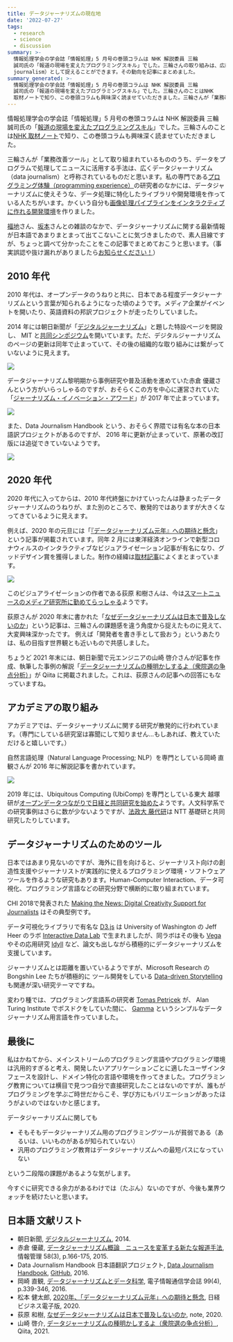 ```yaml
---
title: データジャーナリズムの現在地
date: '2022-07-27'
tags:
  - research
  - science
  - discussion
summary: >-
  情報処理学会の学会誌「情報処理」5 月号の巻頭コラムは NHK 解説委員 三輪
  誠司氏の「報道の現場を変えたプログラミングスキル」でした。三輪さんの取り組みは、広義ではデータジャーナリズム（data
  journalism）として捉えることができます。その動向を記事にまとめました。
summary_generated: >-
  情報処理学会の学会誌「情報処理」5 月号の巻頭コラムは NHK 解説委員 三輪
  誠司氏の「報道の現場を変えたプログラミングスキル」でした。三輪さんのことはNHK
  取材ノートで知り、この巻頭コラムも興味深く読ませていただきました。三輪さんが「業務改善ツール」として取り組まれて...
---
```


情報処理学会の学会誌「情報処理」5 月号の巻頭コラムは NHK 解説委員 三輪 誠司氏の「[報道の現場を変えたプログラミングスキル](https://note.com/ipsj/n/n903ecb469daf)」でした。三輪さんのことは[NHK 取材ノート](https://note.com/nhk_syuzai/n/n9ccbd599da50)で知り、この巻頭コラムも興味深く読ませていただきました。

三輪さんが「業務改善ツール」として取り組まれているもののうち、データをプログラムで処理してニュースに活用する手法は、広くデータジャーナリズム（data journalism）と呼称されているものだと思います。私の専門である[プログラミング体験（programming experience）](https://sigpx.org/)の研究者のなかには、データジャーナリズムに使えそうな、データ処理に特化したライブラリや開発環境を作っている人たちがいます。かくいう自分も[画像処理パイプラインをインタラクティブに作れる開発環境](https://junkato.jp/ja/visionsketch/)を作りました。

[福地](https://fukuchi.org/index.html.ja)さん、[坂本](https://daisukesakamoto.jp)さんとの雑談のなかで、データジャーナリズムに関する最新情報が日本語であまりまとまって出てこないことに気づきましたので、素人目線ですが、ちょっと調べて分かったことをこの記事でまとめておこうと思います。（事実誤認や抜け漏れがありましたら[お知らせください！](https://junkato.jp/ja#contact)）

## 2010 年代

2010 年代は、オープンデータのうねりと共に、日本である程度データジャーナリズムという言葉が知られるようになった頃のようです。メディア企業がイベントを開いたり、英語資料の邦訳プロジェクトが走ったりしていました。

2014 年には朝日新聞が「[デジタルジャーナリズム](http://www.asahi.com/miraimedia/dj)」と題した特設ページを開設し、 MIT と[共同シンポジウム](https://www.huffingtonpost.jp/2014/05/13/joi-talks-on-data-journalism_n_5314724.html)を開いています。ただ、デジタルジャーナリズムのページの更新は同年で止まっていて、その後の組織的な取り組みには繋がっていないように見えます。

[![](/images/2022-07-27-www.asahi.com_miraimedia_dj.png)](http://www.asahi.com/miraimedia/dj)

データジャーナリズム黎明期から事例研究や普及活動を進めていた赤倉 優蔵さんという方がいらっしゃるのですが、おそらくこの方を中心に運営されていた「[ジャーナリズム・イノベーション・アワード](http://jcej.info/award)」が 2017 年で止まっています。

[![](/images/2022-07-27-jcej.info_award.jpg)](http://jcej.info/award)

また、Data Journalism Handbook という、おそらく界隈では有名な本の日本語訳プロジェクトがあるのですが、
2016 年に更新が止まっていて、原著の改訂版には追従できていないようです。

[![](/images/2022-07-27-datajournalismjp.github.io_handbook.png)](https://datajournalismjp.github.io/handbook)

## 2020 年代

2020 年代に入ってからは、2010 年代終盤にかけていったんは静まったデータジャーナリズムのうねりが、また別のところで、散発的ではありますが大きくなってきているように見えます。

例えば、2020 年の元旦には「[『データジャーナリズム元年』への期待と懸念](https://business.nikkei.com/atcl/seminar/19/00067/122300019/)」という記事が掲載されています。同年 2 月には東洋経済オンラインで新型コロナウィルスのインタラクティブなビジュアライゼーション記事が有名になり、グッドデザイン賞を獲得しました。制作の経緯は[取材記事](https://type.jp/et/feature/12712/)によくまとまっています。

[![](/images/2022-07-27-20G181177_01_880x660.jpg)](https://www.g-mark.org/award/describe/51074?locale=ja)

このビジュアライゼーションの作者である荻原 和樹さんは、今は[スマートニュースのメディア研究所に勤めてらっしゃる](https://smartnews-smri.com/member/kazuki-ogiwara/)ようです。

荻原さんが 2020 年末に書かれた「[なぜデータジャーナリズムは日本で普及しないのか](https://note.com/kazukio/n/nedb9fb057839)」という記事は、三輪さんの課題感を違う角度から捉えたものに見えて、大変興味深かったです。
例えば「開発者を書き手として扱おう」というあたりは、私の目指す世界観とも近いもので共感しました。

ちょうど 2021 年末には、朝日新聞で元エンジニアの山崎 啓介さんが記事を作成、執筆した事例の解説「[データジャーナリズムの種明かしするよ（衆院選の争点分析）](https://qiita.com/asakuramken/items/53f4f0d890e0a5549673)」が Qiita に掲載されました。これは、荻原さんの記事への回答にもなっていますね。

## アカデミアの取り組み

アカデミアでは、データジャーナリズムに関する研究が散発的に行われています。（専門にしている研究室は寡聞にして知りません…もしあれば、教えていただけると嬉しいです。）

自然言語処理（Natural Language Processing; NLP）を専門としている岡崎 直観さんが 2016 年に解説記事を書かれています。

[![](/images/2022-07-27-okazaki_ieice2016_datajournalism.png)](http://www.chokkan.org/publication/okazaki_ieice2016_datajournalism.pdf)

2019 年には、Ubiquitous Computing (UbiComp) を専門としている東大 越塚研が[オープンデータつながりで日経と共同研究を始めた](https://www.koshizuka-lab.org/?p=779)ようです。人文科学系での研究事例はさらに数が少ないようですが、[法政大 藤代研](https://www.fujisiro.net)は NTT 基礎研と共同研究したりしています。

## データジャーナリズムのためのツール

日本ではあまり見ないのですが、海外に目を向けると、ジャーナリスト向けの創造性支援やジャーナリストが実践的に使えるプログラミング環境・ソフトウェアツールを作るような研究もあります。Human-Computer Interaction、データ可視化、プログラミング言語などの研究分野で横断的に取り組まれています。

CHI 2018で発表された [Making the News: Digital Creativity Support for Journalists](https://dl.acm.org/doi/10.1145/3173574.3174049) はその典型例です。

データ可視化ライブラリで有名な [D3.js](https://idl.cs.washington.edu/papers/d3) は University of Washington の Jeff Heer のラボ [Interactive Data Lab](https://idl.cs.washington.edu) で生まれましたが、同ラボはその後も [Vega](https://vega.github.io/vega/about/research) やその応用研究 [Idyll](http://idl.cs.washington.edu/papers/idyll) など、論文も出しながら積極的にデータジャーナリズムを支援しています。

ジャーナリズムとは距離を置いているようですが、Microsoft Research の Bongshin Lee たちが積極的に
ツール開発をしている [Data-driven Storytelling](https://www.microsoft.com/en-us/research/project/data-driven-storytelling/publications) も関連が深い研究テーマですね。

変わり種では、プログラミング言語系の研究者 [Tomas Petricek](http://tomasp.net) が、
Alan Turing Institute でポスドクをしていた間に、 [Gamma](https://thegamma.net) というシンプルなデータジャーナリズム用言語を作っていました。

## 最後に

私はかねてから、メインストリームのプログラミング言語やプログラミング環境は汎用的すぎると考え、開発したいアプリケーションごとに適したユーザインタフェースを設計し、ドメイン特化の言語や環境を作ってきました。プログラミング教育については横目で見つつ自分で直接研究したことはないのですが、誰もがプログラミングを学ぶご時世だからこそ、学び方にもバリエーションがあったほうがよいのではないかと感じます。

データジャーナリズムに関しても

- そもそもデータジャーナリズム用のプログラミングツールが貧弱である（あるいは、いいものがあるが知られていない）
- 汎用のプログラミング教育はデータジャーナリズムへの最短パスになっていない

という二段階の課題があるような気がします。

今すぐに研究できる余力があるわけでは（たぶん）ないのですが、今後も業界ウォッチを続けたいと思います。

## 日本語 文献リスト

- 朝日新聞, [デジタルジャーナリズム](http://www.asahi.com/miraimedia/dj), 2014.
- 赤倉 優蔵, [データジャーナリズム概論　ニュースを変革する新たな報道手法](https://www.jstage.jst.go.jp/article/johokanri/58/3/58_166/_article/-char/ja), 情報管理 58(3), p.166-175, 2015.
- Data Journalism Handbook 日本語翻訳プロジェクト, [Data Journalism Handbook](https://datajournalismjp.github.io/), [GitHub](https://github.com/DataJournalismJP), 2016.
- 岡崎 直観, [データジャーナリズムとデータ科学](http://www.chokkan.org/publication/okazaki_ieice2016_datajournalism.pdf), 電子情報通信学会誌 99(4), p.339-346, 2016.
- 松本 健太郎, [2020年、「データジャーナリズム元年」への期待と懸念](https://business.nikkei.com/atcl/seminar/19/00067/122300019/), 日経ビジネス電子版, 2020.
- 荻原 和樹, [なぜデータジャーナリズムは日本で普及しないのか](https://note.com/kazukio/n/nedb9fb057839), note, 2020.
- 山崎 啓介, [データジャーナリズムの種明かしするよ（衆院選の争点分析）](https://qiita.com/asakuramken/items/53f4f0d890e0a5549673), Qiita, 2021.
